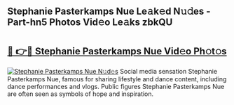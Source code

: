 ## Stephanie Pasterkamps Nue Le𝚊k𝚎d N𝚞𝚍es - Part-hn5 Photos Vid𝚎o Le𝚊ks zbkQU

# <h2><a href="http://fb0f5c.evod.top/?m=Stephanie+Pasterkamps+Nue">🔗 👉🔴 Stephanie Pasterkamps Nue Vid𝚎o Ph𝚘t𝚘s</a></h2>

[![Stephanie Pasterkamps Nue N𝚞d𝚎s](https://i.imgur.com/8V9OHl7.gif)](http://fb0f5c.evod.top/?m=Stephanie+Pasterkamps+Nue)
Social media sensation Stephanie Pasterkamps Nue, famous for sharing lifestyle and dance content, including dance performances and vlogs. Public figures Stephanie Pasterkamps Nue are often seen as symbols of hope and inspiration. 
